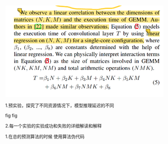 ![image-20230510185022376](论文思路.assets/image-20230510185022376.png)











1.预实验，探究了不同资源情况下，模型推理延迟的不同

fig fig

2.每一个实验的实验成功和失败的详细解读和解释









1.在总的预测算法的时候 使用算法伪代码













